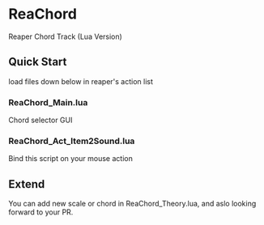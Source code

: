 # ReaChord
Reaper Chord Track (Lua Version)

## Quick Start
load files down below in reaper's action list
### ReaChord_Main.lua
Chord selector GUI
### ReaChord_Act_Item2Sound.lua
Bind this script on your mouse action

## Extend
You can add new scale or chord in ReaChord_Theory.lua, and aslo looking forward to your PR. 